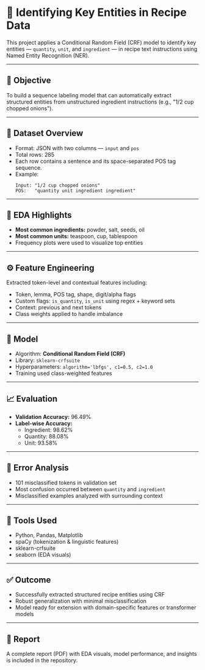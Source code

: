 
# 🧠 Identifying Key Entities in Recipe Data

This project applies a Conditional Random Field (CRF) model to identify key entities — `quantity`, `unit`, and `ingredient` — in recipe text instructions using Named Entity Recognition (NER).

---

## 📌 Objective

To build a sequence labeling model that can automatically extract structured entities from unstructured ingredient instructions (e.g., "1/2 cup chopped onions").

---

## 📂 Dataset Overview

- Format: JSON with two columns — `input` and `pos`
- Total rows: 285
- Each row contains a sentence and its space-separated POS tag sequence.
- Example:  
  ```
  Input: "1/2 cup chopped onions"  
  POS:   "quantity unit ingredient ingredient"
  ```

---

## 🧪 EDA Highlights

- **Most common ingredients:** powder, salt, seeds, oil
- **Most common units:** teaspoon, cup, tablespoon
- Frequency plots were used to visualize top entities

---

## ⚙️ Feature Engineering

Extracted token-level and contextual features including:
- Token, lemma, POS tag, shape, digit/alpha flags
- Custom flags: `is_quantity`, `is_unit` using regex + keyword sets
- Context: previous and next tokens
- Class weights applied to handle imbalance

---

## 🤖 Model

- Algorithm: **Conditional Random Field (CRF)**
- Library: `sklearn-crfsuite`
- Hyperparameters: `algorithm='lbfgs', c1=0.5, c2=1.0`
- Training used class-weighted features

---

## 📈 Evaluation

- **Validation Accuracy:** 96.49%
- **Label-wise Accuracy:**
  - Ingredient: 98.62%
  - Quantity: 88.08%
  - Unit: 93.58%

---

## 🚨 Error Analysis

- 101 misclassified tokens in validation set
- Most confusion occurred between `quantity` and `ingredient`
- Misclassified examples analyzed with surrounding context

---

## 📌 Tools Used

- Python, Pandas, Matplotlib
- spaCy (tokenization & linguistic features)
- sklearn-crfsuite
- seaborn (EDA visuals)

---

## ✅ Outcome

- Successfully extracted structured recipe entities using CRF
- Robust generalization with minimal misclassification
- Model ready for extension with domain-specific features or transformer models

---

## 📄 Report

A complete report (PDF) with EDA visuals, model performance, and insights is included in the repository.
